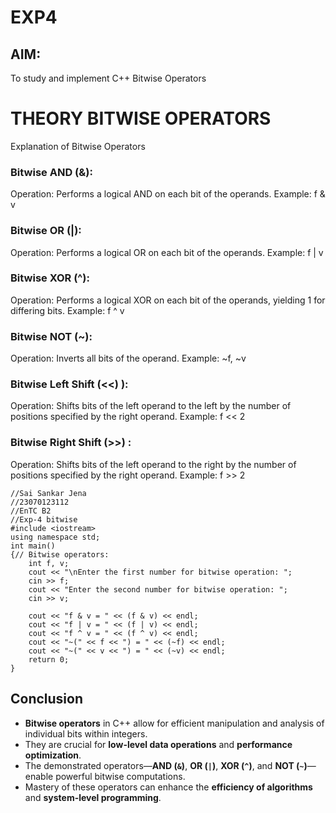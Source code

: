 # EXP4
## AIM:
To study and implement C++ Bitwise Operators


# THEORY BITWISE OPERATORS
Explanation of Bitwise Operators
### Bitwise AND (&):

Operation: Performs a logical AND on each bit of the operands.
Example: f & v
### Bitwise OR (|):

Operation: Performs a logical OR on each bit of the operands.
Example: f | v
### Bitwise XOR (^):

Operation: Performs a logical XOR on each bit of the operands, yielding 1 for differing bits.
Example: f ^ v
### Bitwise NOT (~):

Operation: Inverts all bits of the operand.
Example: ~f, ~v
### Bitwise Left Shift (<<) ):

Operation: Shifts bits of the left operand to the left by the number of positions specified by the right operand.
Example: f << 2
### Bitwise Right Shift (>>) :

Operation: Shifts bits of the left operand to the right by the number of positions specified by the right operand.
Example: f >> 2
```
//Sai Sankar Jena
//23070123112
//EnTC B2
//Exp-4 bitwise
#include <iostream>
using namespace std;
int main()
{// Bitwise operators:
    int f, v;
    cout << "\nEnter the first number for bitwise operation: ";
    cin >> f;
    cout << "Enter the second number for bitwise operation: ";
    cin >> v;
    
    cout << "f & v = " << (f & v) << endl;
    cout << "f | v = " << (f | v) << endl;
    cout << "f ^ v = " << (f ^ v) << endl;
    cout << "~(" << f << ") = " << (~f) << endl;
    cout << "~(" << v << ") = " << (~v) << endl;
    return 0;
}
```


## Conclusion

- **Bitwise operators** in C++ allow for efficient manipulation and analysis of individual bits within integers.
- They are crucial for **low-level data operations** and **performance optimization**.
- The demonstrated operators—**AND (`&`)**, **OR (`|`)**, **XOR (`^`)**, and **NOT (`~`)**—enable powerful bitwise computations.
- Mastery of these operators can enhance the **efficiency of algorithms** and **system-level programming**.

